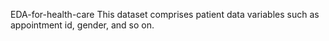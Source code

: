EDA-for-health-care
This dataset comprises patient data variables such as appointment id, gender, and so on.
